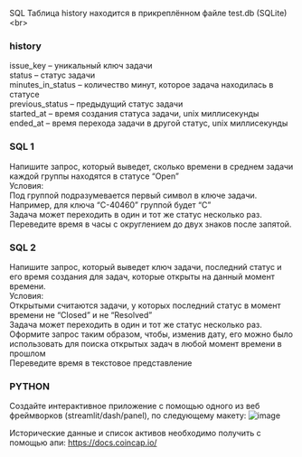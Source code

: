 SQL
Таблица history находится в прикреплённом файле test.db (SQLite) <br\>
### history
issue_key – уникальный ключ задачи  <br/>
status – статус задачи  <br/>
minutes_in_status – количество минут, которое задача находилась в статусе  <br/>
previous_status – предыдущий статус задачи  <br/>
started_at – время создания статуса задачи, unix миллисекунды   <br/>
ended_at – время перехода задачи в другой статус, unix миллисекунды   <br/>

### SQL 1
Напишите запрос, который выведет, сколько времени в среднем задачи каждой группы находятся в статусе “Open”   <br/>
Условия:  <br/>
Под группой подразумевается первый символ в ключе задачи. Например, для ключа “C-40460” группой будет “C”  <br/>
Задача может переходить в один и тот же статус несколько раз.  <br/>
Переведите время в часы с округлением до двух знаков после запятой.  <br/>

### SQL 2 
Напишите запрос, который выведет ключ задачи, последний статус и его время создания для задач, которые открыты на данный момент времени.  <br/>
Условия:  <br/>
Открытыми считаются задачи, у которых последний статус в момент времени не “Closed” и не “Resolved”  <br/>
Задача может переходить в один и тот же статус несколько раз.  <br/>
Оформите запрос таким образом, чтобы, изменив дату, его можно было использовать для поиска открытых задач в любой момент времени в прошлом  <br/>
Переведите время в текстовое представление  <br/>




### PYTHON
Создайте интерактивное приложение с помощью одного из веб фреймворков (streamlit/dash/panel), по следующему макету:
![image](https://user-images.githubusercontent.com/87659757/236690823-9d34d82f-e363-4952-9e58-e6aed0665155.png)

Исторические данные и список активов необходимо получить с помощью апи:  https://docs.coincap.io/ 


